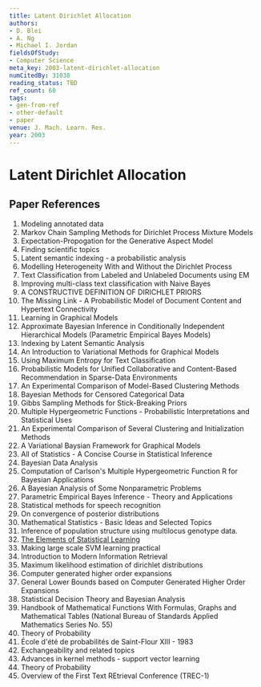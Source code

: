 ```yaml
---
title: Latent Dirichlet Allocation
authors:
- D. Blei
- A. Ng
- Michael I. Jordan
fieldsOfStudy:
- Computer Science
meta_key: 2003-latent-dirichlet-allocation
numCitedBy: 31038
reading_status: TBD
ref_count: 68
tags:
- gen-from-ref
- other-default
- paper
venue: J. Mach. Learn. Res.
year: 2003
---
```


# Latent Dirichlet Allocation

## Paper References

1. Modeling annotated data
2. Markov Chain Sampling Methods for Dirichlet Process Mixture Models
3. Expectation-Propogation for the Generative Aspect Model
4. Finding scientific topics
5. Latent semantic indexing - a probabilistic analysis
6. Modelling Heterogeneity With and Without the Dirichlet Process
7. Text Classification from Labeled and Unlabeled Documents using EM
8. Improving multi-class text classification with Naive Bayes
9. A CONSTRUCTIVE DEFINITION OF DIRICHLET PRIORS
10. The Missing Link - A Probabilistic Model of Document Content and Hypertext Connectivity
11. Learning in Graphical Models
12. Approximate Bayesian Inference in Conditionally Independent Hierarchical Models (Parametric Empirical Bayes Models)
13. Indexing by Latent Semantic Analysis
14. An Introduction to Variational Methods for Graphical Models
15. Using Maximum Entropy for Text Classification
16. Probabilistic Models for Unified Collaborative and Content-Based Recommendation in Sparse-Data Environments
17. An Experimental Comparison of Model-Based Clustering Methods
18. Bayesian Methods for Censored Categorical Data
19. Gibbs Sampling Methods for Stick-Breaking Priors
20. Multiple Hypergeometric Functions - Probabilistic Interpretations and Statistical Uses
21. An Experimental Comparison of Several Clustering and Initialization Methods
22. A Variational Baysian Framework for Graphical Models
23. All of Statistics - A Concise Course in Statistical Inference
24. Bayesian Data Analysis
25. Computation of Carlson's Multiple Hypergeometric Function R for Bayesian Applications
26. A Bayesian Analysis of Some Nonparametric Problems
27. Parametric Empirical Bayes Inference - Theory and Applications
28. Statistical methods for speech recognition
29. On convergence of posterior distributions
30. Mathematical Statistics - Basic Ideas and Selected Topics
31. Inference of population structure using multilocus genotype data.
32. [The Elements of Statistical Learning](2003-the-elements-of-statistical-learning)
33. Making large scale SVM learning practical
34. Introduction to Modern Information Retrieval
35. Maximum likelihood estimation of dirichlet distributions
36. Computer generated higher order expansions
37. General Lower Bounds based on Computer Generated Higher Order Expansions
38. Statistical Decision Theory and Bayesian Analysis
39. Handbook of Mathematical Functions With Formulas, Graphs and Mathematical Tables (National Bureau of Standards Applied Mathematics Series No. 55)
40. Theory of Probability
41. École d'été de probabilités de Saint-Flour XIII - 1983
42. Exchangeability and related topics
43. Advances in kernel methods - support vector learning
44. Theory of Probability
45. Overview of the First Text REtrieval Conference (TREC-1)
